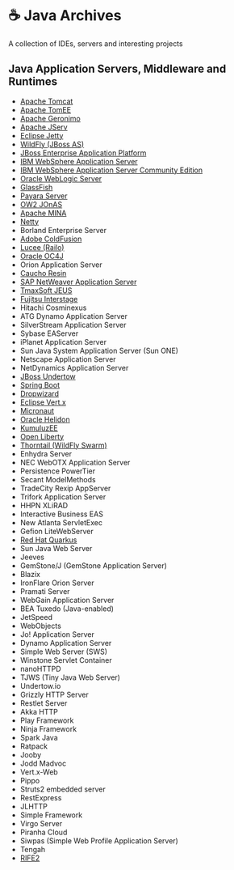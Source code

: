 # ☕️ Java Archives
A collection of IDEs, servers and interesting projects


## Java Application Servers, Middleware and Runtimes

- [Apache Tomcat](https://tomcat.apache.org/)
- [Apache TomEE](https://tomee.apache.org/)
- [Apache Geronimo](https://geronimo.apache.org/)
- [Apache JServ](https://jakarta.apache.org/jserv/)
- [Eclipse Jetty](https://www.eclipse.org/jetty/)
- [WildFly (JBoss AS)](https://www.wildfly.org/)
- [JBoss Enterprise Application Platform](https://www.redhat.com/en/technologies/jboss-middleware/application-platform)
- [IBM WebSphere Application Server](https://www.ibm.com/cloud/websphere-application-server)
- [IBM WebSphere Application Server Community Edition](https://www.ibm.com/cloud/websphere-liberty)
- [Oracle WebLogic Server](https://www.oracle.com/middleware/technologies/weblogic.html)
- [GlassFish](https://javaee.github.io/glassfish/)
- [Payara Server](https://www.payara.fish/)
- [OW2 JOnAS](https://jonas.ow2.org/)
- [Apache MINA](https://mina.apache.org/)
- [Netty](https://netty.io/)
- Borland Enterprise Server
- [Adobe ColdFusion](https://www.adobe.com/products/coldfusion-family.html)
- [Lucee (Railo)](https://lucee.org/)
- [Oracle OC4J](https://www.oracle.com/technetwork/middleware/ias/overview/index-085209.html)
- Orion Application Server
- [Caucho Resin](https://caucho.com/products/resin/)
- [SAP NetWeaver Application Server](https://www.sap.com/products/technology-platform/netweaver.html)
- [TmaxSoft JEUS](https://tmaxsoft.com/jeus/)
- [Fujitsu Interstage](https://www.fujitsu.com/global/services/software/interstage/)
- Hitachi Cosminexus
- ATG Dynamo Application Server
- SilverStream Application Server
- Sybase EAServer
- iPlanet Application Server
- Sun Java System Application Server (Sun ONE)
- Netscape Application Server
- NetDynamics Application Server
- [JBoss Undertow](https://undertow.io/)
- [Spring Boot](https://spring.io/projects/spring-boot)
- [Dropwizard](https://www.dropwizard.io/)
- [Eclipse Vert.x](https://vertx.io/)
- [Micronaut](https://micronaut.io/)
- [Oracle Helidon](https://helidon.io/)
- [KumuluzEE](https://ee.kumuluz.com/)
- [Open Liberty](https://openliberty.io/)
- [Thorntail (WildFly Swarm)](https://thorntail.io/)
- Enhydra Server
- NEC WebOTX Application Server
- Persistence PowerTier
- Secant ModelMethods
- TradeCity Rexip AppServer
- Trifork Application Server
- HHPN XLiRAD
- Interactive Business EAS
- New Atlanta ServletExec
- Gefion LiteWebServer
- [Red Hat Quarkus](https://quarkus.io/)
- Sun Java Web Server
- Jeeves
- GemStone/J (GemStone Application Server)
- Blazix
- IronFlare Orion Server
- Pramati Server
- WebGain Application Server
- BEA Tuxedo (Java-enabled)
- JetSpeed
- WebObjects
- Jo! Application Server
- Dynamo Application Server
- Simple Web Server (SWS)
- Winstone Servlet Container
- nanoHTTPD
- TJWS (Tiny Java Web Server)
- Undertow.io
- Grizzly HTTP Server
- Restlet Server
- Akka HTTP
- Play Framework
- Ninja Framework
- Spark Java
- Ratpack
- Jooby
- Jodd Madvoc
- Vert.x-Web
- Pippo
- Struts2 embedded server
- RestExpress
- JLHTTP
- Simple Framework
- Virgo Server
- Piranha Cloud
- Siwpas (Simple Web Profile Application Server)
- Tengah
- [RIFE2](https://rife2.com/)
